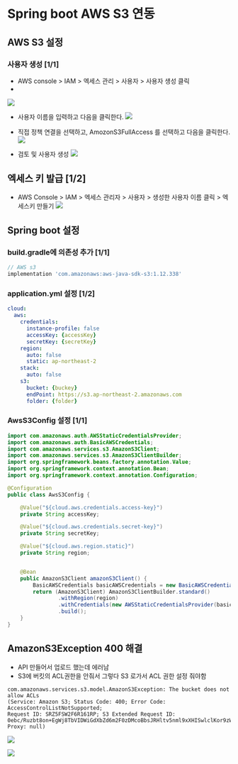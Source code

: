 # Spring boot AWS S3 연동

## AWS S3 설정
### 사용자 생성 [1/1]
- AWS console > IAM > 엑세스 관리 > 사용자 > 사용자 생성 클릭
- 
![](https://github.com/dididiri1/TIL/blob/main/AWS/Springboot/images/01.png?raw=true)

- 사용자 이름을 입력하고 다음을 클릭한다.
![](https://github.com/dididiri1/TIL/blob/main/AWS/Springboot/images/02.png?raw=true)

- 직접 정책 연결을 선택하고, AmozonS3FullAccess 를 선택하고 다음을 클릭한다.
![](https://github.com/dididiri1/TIL/blob/main/AWS/Springboot/images/03.png?raw=true)

- 검토 및 사용자 생성
![](https://github.com/dididiri1/TIL/blob/main/AWS/Springboot/images/04.png?raw=true)

## 엑세스 키 발급 [1/2]
- AWS Console > IAM > 엑세스 관리자 > 사용자 > 생성한 사용자 이름 클릭 > 엑세스키 만들기
![](https://github.com/dididiri1/TIL/blob/main/AWS/Springboot/images/06.png?raw=true)

## Spring boot 설정
### build.gradle에 의존성 추가 [1/1]
``` gradle
// AWS s3
implementation 'com.amazonaws:aws-java-sdk-s3:1.12.338'
```

### application.yml 설정 [1/2]
``` yml
cloud:
  aws:
    credentials:
      instance-profile: false
      accessKey: {accessKey}
      secretKey: {secretKey}
    region:
      auto: false
      static: ap-northeast-2
    stack:
      auto: false
    s3:
      bucket: {buckey}
      endPoint: https://s3.ap-northeast-2.amazonaws.com
      folder: {folder}
```

### AwsS3Config 설정 [1/1]
``` java
import com.amazonaws.auth.AWSStaticCredentialsProvider;
import com.amazonaws.auth.BasicAWSCredentials;
import com.amazonaws.services.s3.AmazonS3Client;
import com.amazonaws.services.s3.AmazonS3ClientBuilder;
import org.springframework.beans.factory.annotation.Value;
import org.springframework.context.annotation.Bean;
import org.springframework.context.annotation.Configuration;

@Configuration
public class AwsS3Config {

    @Value("${cloud.aws.credentials.access-key}")
    private String accessKey;

    @Value("${cloud.aws.credentials.secret-key}")
    private String secretKey;

    @Value("${cloud.aws.region.static}")
    private String region;


    @Bean
    public AmazonS3Client amazonS3Client() {
        BasicAWSCredentials basicAWSCredentials = new BasicAWSCredentials(accessKey, secretKey);
        return (AmazonS3Client) AmazonS3ClientBuilder.standard()
                .withRegion(region)
                .withCredentials(new AWSStaticCredentialsProvider(basicAWSCredentials))
                .build();
    }
}
``` 

## AmazonS3Exception 400 해결
- API 만들어서 업로드 했는데 에러남
- S3에 버킷의 ACL권한을 안줘서 그렇다 S3 로가서 ACL 권한 설정 줘야함
``` log
com.amazonaws.services.s3.model.AmazonS3Exception: The bucket does not allow ACLs   
(Service: Amazon S3; Status Code: 400; Error Code: AccessControlListNotSupported;   
Request ID: SRZ5FSW2F6R161RP; S3 Extended Request ID: 0ebc/Ruzbt8on+EgWj8TbVIDWiGdXbZd6m2F0zDMcoBbsJRHltv5nml9xXHISwlclKor9zWuxMDU4tvOoYYJzA==; Proxy: null)
``` 

![](https://github.com/dididiri1/TIL/blob/main/AWS/Springboot/images/08.png?raw=true)

![](https://github.com/dididiri1/TIL/blob/main/AWS/Springboot/images/09.png?raw=true)





